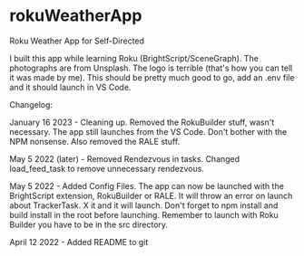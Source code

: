 # rokuWeatherApp
Roku Weather App for Self-Directed

I built this app while learning Roku (BrightScript/SceneGraph). The photographs are from Unsplash. The logo is terrible (that's how you can tell it was made by me). This should be pretty much good to go, add an .env file and it should launch in VS Code.

Changelog:

January 16 2023 - Cleaning up. 
Removed the RokuBuilder stuff, wasn't necessary. The app still launches from the VS Code. Don't bother with the NPM nonsense. Also removed the RALE stuff.

May 5 2022 (later) - Removed Rendezvous in tasks. 
Changed load_feed_task to remove unnecessary rendezvous.

May 5 2022 - Added Config Files. 
The app can now be launched with the BrightScript extension, RokuBuilder or RALE.
It will throw an error on launch about TrackerTask. X it and it will launch.
Don't forget to npm install and build install in the root before launching.
Remember to launch with Roku Builder you have to be in the src directory.

April 12 2022 - Added README to git
